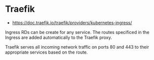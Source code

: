 # Traefik

- https://doc.traefik.io/traefik/providers/kubernetes-ingress/

Ingress RDs can be create for any service. The routes specificed in the Ingress are added automatically to the Traefik proxy.

Traefik serves all incoming network traffic on ports 80 and 443 to their appropriate services based on the route.

